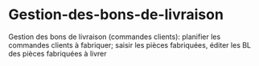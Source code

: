 # Gestion-des-bons-de-livraison
Gestion des bons de livraison (commandes clients): planifier les commandes clients à fabriquer; saisir les pièces fabriquées, éditer les BL des pièces fabriquées à livrer
